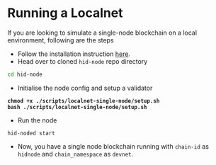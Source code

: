 # Running a Localnet

If you are looking to simulate a single-node blockchain on a local environment, following are the steps

* Follow the installation instruction [here](roadmap.md).
* Head over to cloned `hid-node` repo directory

```bash
cd hid-node
```

* Initialise the node config and setup a validator

<pre class="language-bash"><code class="lang-bash"><strong>chmod +x ./scripts/localnet-single-node/setup.sh 
</strong><strong>bash ./scripts/localnet-single-node/setup.sh</strong></code></pre>

* Run the node

```
hid-noded start
```

* Now, you have a single node blockchain running with `chain-id` as `hidnode` and `chain_namespace` as `devnet`.
